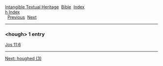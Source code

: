 [Intangible Textual Heritage](../../index)  [Bible](../index) 
[Index](index)   
[h Index](_h_)  
  [Previous](c05613)  [Next](c05615) 

------------------------------------------------------------------------

### &lt;hough&gt; 1 entry

[Jos 11:6](../kjv/jos011.htm#006)  

------------------------------------------------------------------------

[Next: houghed (3)](c05615)
